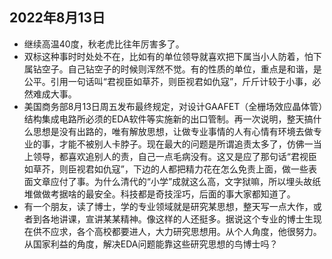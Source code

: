 ## 2022年8月13日
* 继续高温40度，秋老虎比往年厉害多了。
* 双标这种事时时处处不在，比如有的单位领导就喜欢把下属当小人防着，怕下属钻空子。自己钻空子的时候则浑然不觉。有的性质的单位，重点是和谐，是公平。引用一句话叫“君视臣如草芥，则臣视君如仇寇”，斤斤计较于小事，必然难成大事。
* 美国商务部8月13日周五发布最终规定，对设计GAAFET（全栅场效应晶体管）结构集成电路所必须的EDA软件等实施新的出口管制。再一次说明，整天搞什么思想是没有出路的，唯有解放思想，让做专业事情的人有心情有环境去做专业的事，才能不被别人卡脖子。现在最大的问题是所谓追责太多了，仿佛一当上领导，都喜欢追别人的责，自己一点毛病没有。这又是应了那句话“君视臣如草芥，则臣视君如仇寇”，下边的人都把精力花在怎么免责上面，做一些表面文章应付了事。为什么清代的“小学”成就这么高，文字狱嘛，所以埋头故纸堆做做考据啥的最安全。科技都是奇技淫巧，后面的事大家都知道了。
* 有一个朋友，读了博士，学的专业领域就是研究某思想，整天写一点大作，或者到各地讲课，宣讲某某精神。像这样的人还挺多。据说这个专业的博士生现在供不应求，各个高校都要进人，大力研究思想用。从个人角度，他很努力。从国家利益的角度，解决EDA问题能靠这些研究思想的鸟博士吗？